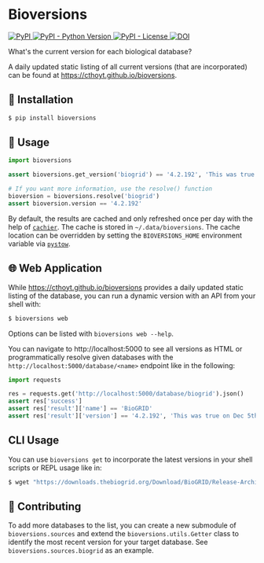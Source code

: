 # Bioversions

<a href="https://pypi.org/project/bioversions">
    <img alt="PyPI" src="https://img.shields.io/pypi/v/bioversions" />
</a>
<a href="https://pypi.org/project/bioversions">
    <img alt="PyPI - Python Version" src="https://img.shields.io/pypi/pyversions/bioversions" />
</a>
<a href="https://github.com/cthoyt/bioversions/blob/main/LICENSE">
    <img alt="PyPI - License" src="https://img.shields.io/pypi/l/bioversions" />
</a>
<a href="https://zenodo.org/badge/latestdoi/318852276">
    <img src="https://zenodo.org/badge/318852276.svg" alt="DOI" />
</a>

What's the current version for each biological database?

A daily updated static listing of all current versions (that are incorporated) can be found at
https://cthoyt.github.io/bioversions.

## 🚀 Installation

```bash
$ pip install bioversions
```

## 💪 Usage

```python
import bioversions

assert bioversions.get_version('biogrid') == '4.2.192', 'This was true on Dec 5th, 2020!'

# If you want more information, use the resolve() function
bioversion = bioversions.resolve('biogrid')
assert bioversion.version == '4.2.192'
```

By default, the results are cached and only refreshed once per day with the help
of [`cachier`](https://github.com/shaypal5/cachier). The cache is stored in `~/.data/bioversions`. The cache location
can be overridden by setting the
`BIOVERSIONS_HOME` environment variable via [`pystow`](https://github.com/cthoyt/pystow).

## 🌐 Web Application

While https://cthoyt.github.io/bioversions provides a daily updated static listing of the database,
you can run a dynamic version with an API from your shell with:

```bash
$ bioversions web
```

Options can be listed with `bioversions web --help`.

You can navigate to http://localhost:5000 to see all versions as HTML or programmatically resolve given databases with
the
`http://localhost:5000/database/<name>` endpoint like in the following:

```python
import requests

res = requests.get('http://localhost:5000/database/biogrid').json()
assert res['success']
assert res['result']['name'] == 'BioGRID'
assert res['result']['version'] == '4.2.192', 'This was true on Dec 5th, 2020!'
```

## CLI Usage

You can use `bioversions get` to incorporate the latest versions in your shell scripts or REPL usage like in:

```bash
$ wget "https://downloads.thebiogrid.org/Download/BioGRID/Release-Archive/BIOGRID-$(bioversions get biogrid)/BIOGRID-ALL-$(bioversions get biogrid).mitab.zip"
```

## 🙏 Contributing

To add more databases to the list, you can create a new submodule of
`bioversions.sources` and extend the `bioversions.utils.Getter` class to identify the most recent version for your
target database. See
`bioversions.sources.biogrid` as an example.
